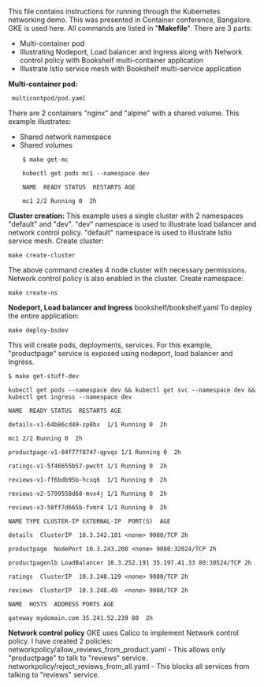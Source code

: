 ﻿This file contains instructions for running through the Kubernetes networking demo. This was presented in Container conference, Bangalore. GKE is used here. 
All commands are listed in "**Makefile**".
There are 3 parts:

 - Multi-container pod 
 - Illustrating Nodeport, Load balancer and Ingress along with Network control policy with Bookshelf multi-container application
 - Illustrate Istio service mesh with Bookshelf multi-service application

 **Multi-container pod:**

     multicontpod/pod.yaml
There are 2 containers "nginx" and "alpine" with a shared volume. This example illustrates:

 - Shared network namespace
 - Shared volumes

```
    $ make get-mc
    
    kubectl get pods mc1 --namespace dev
    
    NAME  READY STATUS  RESTARTS AGE
    
    mc1 2/2 Running 0  2h

```
**Cluster creation:**
This example uses a single cluster with 2 namespaces "default" and "dev". "dev" namespace is used to illustrate load balancer and network control policy. "default" namespace is used to illustrate Istio service mesh.
Create cluster:

    make create-cluster
The above command creates 4 node cluster with necessary permissions. Network control policy is also enabled in the cluster.
Create namespace:

    make create-ns

**Nodeport, Load balancer and Ingress**
bookshelf/bookshelf.yaml
To deploy the entire application:

    make deploy-bsdev
This will create pods, deployments, services. For this example, "productpage" service is exposed using nodeport, load balancer and Ingress.
```
$ make get-stuff-dev

kubectl get pods --namespace dev && kubectl get svc --namespace dev && kubectl get ingress --namespace dev

NAME  READY STATUS  RESTARTS AGE

details-v1-64b86cd49-zp8bx  1/1 Running 0  2h

mc1 2/2 Running 0  2h

productpage-v1-84f77f8747-qpvqs 1/1 Running 0  2h

ratings-v1-5f46655b57-pwcht 1/1 Running 0  2h

reviews-v1-ff6bdb95b-hcxq6  1/1 Running 0  2h

reviews-v2-5799558d68-mvx4j 1/1 Running 0  2h

reviews-v3-58ff7d665b-fvmr4 1/1 Running 0  2h

NAME TYPE CLUSTER-IP EXTERNAL-IP  PORT(S)  AGE

details  ClusterIP  10.3.242.101 <none> 9080/TCP 2h

productpage  NodePort 10.3.243.200 <none> 9080:32024/TCP 2h

productpagenlb LoadBalancer 10.3.252.191 35.197.41.33 80:30524/TCP 2h

ratings  ClusterIP  10.3.248.129 <none> 9080/TCP 2h

reviews  ClusterIP  10.3.248.49  <none> 9080/TCP 2h

NAME  HOSTS  ADDRESS PORTS AGE

gateway mydomain.com 35.241.52.239 80  2h
```
**Network control policy**
GKE uses Calico to implement Network control policy.
I have created 2 policies:
networkpolicy/allow_reviews_from_product.yaml - This allows only "productpage" to talk to "reviews" service.
networkpolicy/reject_reviews_from_all.yaml - This blocks all services from talking to "reviews" service. 
